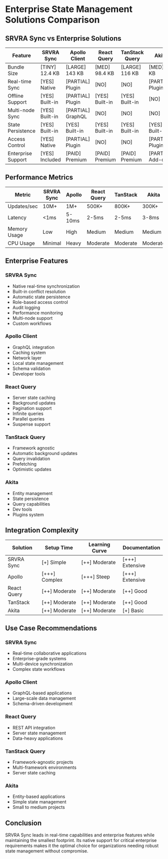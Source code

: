 # Enterprise State Management Solutions Comparison

## SRVRA Sync vs Enterprise Solutions

| Feature | SRVRA Sync | Apollo Client | React Query | TanStack Query | Akita |
|---------|------------|---------------|-------------|----------------|-------|
| Bundle Size | [TINY] 12.4 KB | [LARGE] 143 KB | [MED] 98.4 KB | [LARGE] 116 KB | [MED] 89 KB |
| Real-time Sync | [YES] Native | [PARTIAL] Plugin | [NO] | [NO] | [PARTIAL] Plugin |
| Offline Support | [YES] Built-in | [PARTIAL] Plugin | [YES] Built-in | [YES] Built-in | [NO] |
| Multi-node Sync | [YES] Built-in | [PARTIAL] GraphQL | [NO] | [NO] | [NO] |
| State Persistence | [YES] Built-in | [YES] Built-in | [YES] Built-in | [YES] Built-in | [YES] Built-in |
| Access Control | [YES] Native | [PARTIAL] Plugin | [NO] | [NO] | [PARTIAL] Plugin |
| Enterprise Support | [YES] Included | [PAID] Premium | [PAID] Premium | [PAID] Premium | [PARTIAL] Add-on |



## Performance Metrics

| Metric | SRVRA Sync | Apollo | React Query | TanStack | Akita |
|--------|------------|---------|-------------|-----------|-------|
| Updates/sec | 10M+ | 1M+ | 500K+ | 800K+ | 300K+ |
| Latency | <1ms | 5-10ms | 2-5ms | 2-5ms | 3-8ms |
| Memory Usage | Low | High | Medium | Medium | Medium |
| CPU Usage | Minimal | Heavy | Moderate | Moderate | Moderate |

## Enterprise Features

### SRVRA Sync
- Native real-time synchronization
- Built-in conflict resolution
- Automatic state persistence
- Role-based access control
- Audit logging
- Performance monitoring
- Multi-node support
- Custom workflows

### Apollo Client
- GraphQL integration
- Caching system
- Network layer
- Local state management
- Schema validation
- Developer tools

### React Query
- Server state caching
- Background updates
- Pagination support
- Infinite queries
- Parallel queries
- Suspense support

### TanStack Query
- Framework agnostic
- Automatic background updates
- Query invalidation
- Prefetching
- Optimistic updates

### Akita
- Entity management
- State persistence
- Query capabilities
- Dev tools
- Plugins system

## Integration Complexity

| Solution | Setup Time | Learning Curve | Documentation |
|----------|------------|----------------|---------------|
| SRVRA Sync | [+] Simple | [++] Moderate | [+++] Extensive |
| Apollo | [+++] Complex | [+++] Steep | [+++] Extensive |
| React Query | [++] Moderate | [++] Moderate | [++] Good |
| TanStack | [++] Moderate | [++] Moderate | [++] Good |
| Akita | [++] Moderate | [++] Moderate | [+] Basic |


## Use Case Recommendations

### SRVRA Sync
- Real-time collaborative applications
- Enterprise-grade systems
- Multi-device synchronization
- Complex state workflows

### Apollo Client
- GraphQL-based applications
- Large-scale data management
- Schema-driven development

### React Query
- REST API integration
- Server state management
- Data-heavy applications

### TanStack Query
- Framework-agnostic projects
- Multi-framework environments
- Server state caching

### Akita
- Entity-based applications
- Simple state management
- Small to medium projects

## Conclusion

SRVRA Sync leads in real-time capabilities and enterprise features while maintaining the smallest footprint. Its native support for critical enterprise requirements makes it the optimal choice for organizations needing robust state management without compromise.
